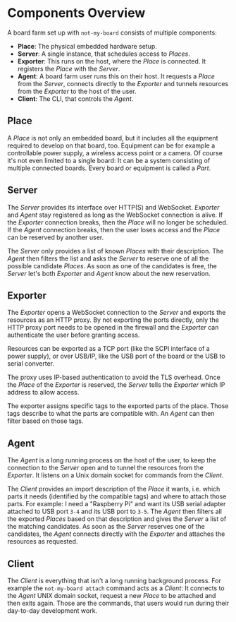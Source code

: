 # Components Overview

A board farm set up with `not-my-board` consists of multiple components:

- **Place**: The physical embedded hardware setup.
- **Server**: A single instance, that schedules access to *Places*.
- **Exporter**: This runs on the host, where the *Place* is connected. It
  registers the *Place* with the *Server*.
- **Agent**: A board farm user runs this on their host. It requests a *Place*
  from the *Server*, connects directly to the *Exporter* and tunnels resources
  from the *Exporter* to the host of the user.
- **Client**: The CLI, that controls the *Agent*.

## Place

A *Place* is not only an embedded board, but it includes all the equipment
required to develop on that board, too. Equipment can be for example a
controllable power supply, a wireless access point or a camera. Of course it's
not even limited to a single board: It can be a system consisting of multiple
connected boards. Every board or equipment is called a *Part*.

## Server

The *Server* provides its interface over HTTP(S) and WebSocket. *Exporter* and
*Agent* stay registered as long as the WebSocket connection is alive. If the
*Exporter* connection breaks, then the *Place* will no longer be scheduled. If
the *Agent* connection breaks, then the user loses access and the *Place* can be
reserved by another user.

The *Server* only provides a list of known *Places* with their description. The
*Agent* then filters the list and asks the *Server* to reserve one of all the
possible candidate *Places*. As soon as one of the candidates is free, the
*Server* let's both *Exporter* and *Agent* know about the new reservation.

## Exporter

The *Exporter* opens a WebSocket connection to the *Server* and exports the
resources as an HTTP proxy. By not exporting the ports directly, only the HTTP
proxy port needs to be opened in the firewall and the *Exporter* can
authenticate the user before granting access.

Resources can be exported as a TCP port (like the SCPI interface of a power
supply), or over USB/IP, like the USB port of the board or the USB to serial
converter.

The proxy uses IP-based authentication to avoid the TLS overhead. Once the
*Place* of the *Exporter* is reserved, the *Server* tells the *Exporter* which
IP address to allow access.

The exporter assigns specific tags to the exported parts of the place. Those
tags describe to what the parts are compatible with. An *Agent* can then filter
based on those tags.

## Agent

The *Agent* is a long running process on the host of the user, to keep the
connection to the *Server* open and to tunnel the resources from the *Exporter*.
It listens on a Unix domain socket for commands from the *Client*.

The *Client* provides an import description of the *Place* it wants, i.e. which
parts it needs (identified by the compatible tags) and where to attach those
parts. For example: I need a "Raspberry Pi" and want its USB serial adapter
attached to USB port `3-4` and its USB port to `3-5`. The *Agent* then filters
all the exported *Places* based on that description and gives the *Server* a
list of the matching candidates. As soon as the *Server* reserves one of the
candidates, the *Agent* connects directly with the *Exporter* and attaches the
resources as requested.

## Client

The *Client* is everything that isn't a long running background process. For
example the `not-my-board attach` command acts as a *Client*: It connects to the
*Agent* UNIX domain socket, request a new *Place* to be attached and then exits
again. Those are the commands, that users would run during their day-to-day
development work.
